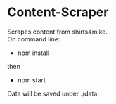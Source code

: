 # Content-Scraper
Scrapes content from shirts4mike.  
On command line:  
* npm install  

then  

* npm start  

Data will be saved under ./data.

